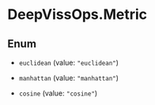 # DeepVissOps.Metric

## Enum


* `euclidean` (value: `"euclidean"`)

* `manhattan` (value: `"manhattan"`)

* `cosine` (value: `"cosine"`)


